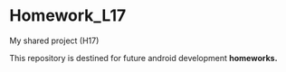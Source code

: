 # Homework_L17
My shared project (H17)

This repository is destined for future android development <b>homeworks.</b> 
